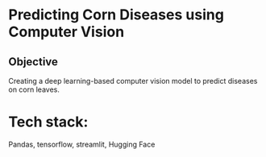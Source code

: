 # **Predicting Corn Diseases using Computer Vision**
## **Objective**
Creating a deep learning-based computer vision model to predict diseases on corn leaves.

# **Tech stack**: 
Pandas, tensorflow, streamlit, Hugging Face
